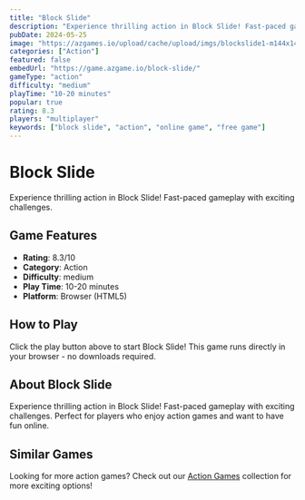 ```yaml
---
title: "Block Slide"
description: "Experience thrilling action in Block Slide! Fast-paced gameplay with exciting challenges."
pubDate: 2024-05-25
image: "https://azgames.io/upload/cache/upload/imgs/blockslide1-m144x144.webp"
categories: ["Action"]
featured: false
embedUrl: "https://game.azgame.io/block-slide/"
gameType: "action"
difficulty: "medium"
playTime: "10-20 minutes"
popular: true
rating: 8.3
players: "multiplayer"
keywords: ["block slide", "action", "online game", "free game"]
---
```


# Block Slide

Experience thrilling action in Block Slide! Fast-paced gameplay with exciting challenges.

## Game Features

- **Rating**: 8.3/10
- **Category**: Action
- **Difficulty**: medium
- **Play Time**: 10-20 minutes
- **Platform**: Browser (HTML5)

## How to Play

Click the play button above to start Block Slide! This game runs directly in your browser - no downloads required.

## About Block Slide

Experience thrilling action in Block Slide! Fast-paced gameplay with exciting challenges. Perfect for players who enjoy action games and want to have fun online.

## Similar Games

Looking for more action games? Check out our [Action Games](/categories/action) collection for more exciting options!
